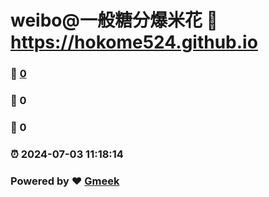 # weibo@一般糖分爆米花 :link: https://hokome524.github.io 
### :page_facing_up: [0](https://hokome524.github.io/tag.html) 
### :speech_balloon: 0 
### :hibiscus: 0 
### :alarm_clock: 2024-07-03 11:18:14 
### Powered by :heart: [Gmeek](https://github.com/Meekdai/Gmeek)
